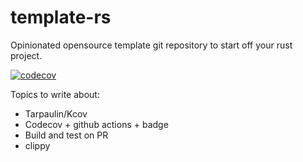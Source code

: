 # template-rs
Opinionated opensource template git repository to start off your rust project.

[![codecov](https://codecov.io/gh/danigrb/template-rs/graph/badge.svg?token=FTH3S4FXGH)](https://codecov.io/gh/danigrb/template-rs)

Topics to write about: 


- Tarpaulin/Kcov
- Codecov + github actions + badge
- Build and test on PR
- clippy